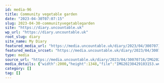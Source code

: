 ```yaml
---
id: media-96
title: Community vegetable garden
date: "2023-04-30T07:07:15"
slug: 2023-04-30-communityvegetablegarden
site: "https://diary.uncountable.uk"
wp_url: "https://diary.uncountable.uk"
root_slug: diary
site_name: My Diary
featured_media_url: "https://media.uncountable.uk/diary/2023/04/30070716/IMG20230429103153.webp"
featured_media_srcset: "https://media.uncountable.uk/diary/2023/04/30070716/IMG20230429103153-300x202.webp 300w, https://media.uncountable.uk/diary/2023/04/30070716/IMG20230429103153-1024x690.webp 1024w, https://media.uncountable.uk/diary/2023/04/30070716/IMG20230429103153-150x150.webp 150w, https://media.uncountable.uk/diary/2023/04/30070716/IMG20230429103153-1920x1294.webp 1920w, https://media.uncountable.uk/diary/2023/04/30070716/IMG20230429103153.webp 2000w"
type: media
source_url: "https://media.uncountable.uk/diary/2023/04/30070716/IMG20230429103153.webp"
media_details: {"width":2000,"height":1348,"file":"IMG20230429103153.webp","filesize":594082,"sizes":{"medium":{"file":"IMG20230429103153-300x202.webp","width":300,"height":202,"filesize":25500,"mime_type":"image/webp","source_url":"https://media.uncountable.uk/diary/2023/04/30070716/IMG20230429103153-300x202.webp"},"large":{"file":"IMG20230429103153-1024x690.webp","width":1024,"height":690,"filesize":244994,"mime_type":"image/webp","source_url":"https://media.uncountable.uk/diary/2023/04/30070716/IMG20230429103153-1024x690.webp"},"thumbnail":{"file":"IMG20230429103153-150x150.webp","width":150,"height":150,"filesize":9922,"mime_type":"image/webp","source_url":"https://media.uncountable.uk/diary/2023/04/30070716/IMG20230429103153-150x150.webp"},"xxl":{"file":"IMG20230429103153-1920x1294.webp","width":1920,"height":1294,"filesize":606174,"mime_type":"image/webp","source_url":"https://media.uncountable.uk/diary/2023/04/30070716/IMG20230429103153-1920x1294.webp"},"full":{"file":"IMG20230429103153.webp","width":2000,"height":1348,"mime_type":"image/webp","source_url":"https://media.uncountable.uk/diary/2023/04/30070716/IMG20230429103153.webp"}},"image_meta":{"aperture":"0","credit":"","camera":"","caption":"","created_timestamp":"0","copyright":"","focal_length":"0","iso":"0","shutter_speed":"0","title":"","orientation":"0","keywords":[]}}
category: []
tag: []
---
```


